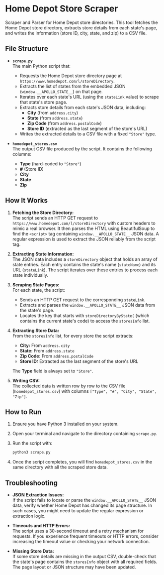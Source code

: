 # Home Depot Store Scraper

Scraper and Parser for Home Depot store directories. This tool fetches the Home Depot store directory, extracts store details from each state's page, and writes the information (store ID, city, state, and zip) to a CSV file.

## File Structure

- **`scrape.py`**  
  The main Python script that:
  - Requests the Home Depot store directory page at `https://www.homedepot.com/l/storeDirectory`.
  - Extracts the list of states from the embedded JSON (`window.__APOLLO_STATE__`) on that page.
  - Iterates over each state's URL (using the `stateLink` value) to scrape that state's store page.
  - Extracts store details from each state's JSON data, including:
    - **City** (from `address.city`)
    - **State** (from `address.state`)
    - **Zip Code** (from `address.postalCode`)
    - **Store ID** (extracted as the last segment of the store's URL)
  - Writes the extracted details to a CSV file with a fixed `"Store"` type.

- **`homedepot_stores.csv`**  
  The output CSV file produced by the script. It contains the following columns:
  - **Type** (hard-coded to `"Store"`)
  - **#** (Store ID)
  - **City**
  - **State**
  - **Zip**

## How It Works

1. **Fetching the Store Directory:**  
   The script sends an HTTP GET request to `https://www.homedepot.com/l/storeDirectory` with custom headers to mimic a real browser. It then parses the HTML using BeautifulSoup to find the `<script>` tag containing `window.__APOLLO_STATE__` JSON data. A regular expression is used to extract the JSON reliably from the script tag.

2. **Extracting State Information:**  
   The JSON data includes a `storeDirectory` object that holds an array of state entries. Each entry contains the state's name (`stateName`) and its URL (`stateLink`). The script iterates over these entries to process each state individually.

3. **Scraping State Pages:**  
   For each state, the script:
   - Sends an HTTP GET request to the corresponding `stateLink`.
   - Extracts and parses the `window.__APOLLO_STATE__` JSON data from the state's page.
   - Locates the key that starts with `storeDirectoryByState(` (which contains the current state's code) to access the `storesInfo` list.

4. **Extracting Store Data:**  
   From the `storesInfo` list, for every store the script extracts:
   - **City:** From `address.city`
   - **State:** From `address.state`
   - **Zip Code:** From `address.postalCode`
   - **Store ID:** Extracted as the last segment of the store's URL  
     
   The **Type** field is always set to `"Store"`.

5. **Writing CSV:**  
   The collected data is written row by row to the CSV file (`homedepot_stores.csv`) with columns `["Type", "#", "City", "State", "Zip"]`.

## How to Run

1. Ensure you have Python 3 installed on your system.
2. Open your terminal and navigate to the directory containing `scrape.py`.
3. Run the script with:

   ```bash
   python3 scrape.py
   ```

4. Once the script completes, you will find `homedepot_stores.csv` in the same directory with all the scraped store data.

## Troubleshooting

- **JSON Extraction Issues:**  
  If the script fails to locate or parse the `window.__APOLLO_STATE__` JSON data, verify whether Home Depot has changed its page structure. In such cases, you might need to update the regular expression or extraction logic.

- **Timeouts and HTTP Errors:**  
  The script uses a 30-second timeout and a retry mechanism for requests. If you experience frequent timeouts or HTTP errors, consider increasing the timeout value or checking your network connection.

- **Missing Store Data:**  
  If some store details are missing in the output CSV, double-check that the state's page contains the `storesInfo` object with all required fields. The page layout or JSON structure may have been updated.
  